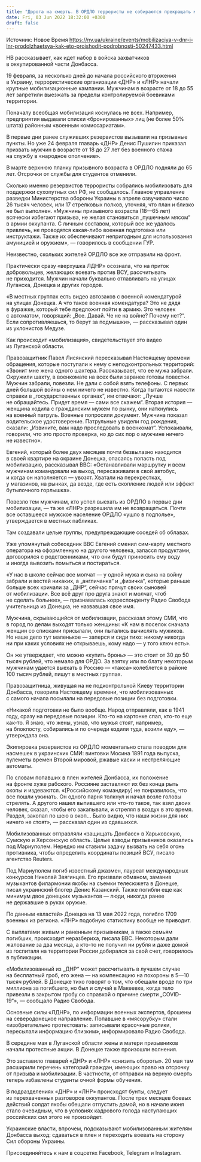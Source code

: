 ```yaml
---
title: "Дорога на смерть. В ОРДЛО террористы не собираются прекращать мобилизацию — что известно"
date: Fri, 03 Jun 2022 18:32:00 +0300
draft: false
---
```

Источник: Новое Время https://nv.ua/ukraine/events/mobilizaciya-v-dnr-i-lnr-prodolzhaetsya-kak-eto-proishodit-podrobnosti-50247433.html


НВ рассказывает, как идет набор в войска захватчиков в оккупированной части Донбасса.

19 февраля, за несколько дней до начала российского вторжения в Украину, террористические организации «ДНР» и «ЛНР» начали крупные мобилизационные кампании. Мужчинам в возрасте от 18 до 55 лет запретили выезжать за пределы контролируемой боевиками территории.

Поначалу всеобщая мобилизация коснулась не всех. Например, предприятия выдавали списки «бронированных» лиц (не более 50% штата) районным «военным комиссариатам».

В первые дни ранее служивших резервистов вызывали на призывные пункты. Но уже 24 февраля главарь «ДНР» Денис Пушилин приказал призвать мужчин в возрасте от 18 до 27 лет без военного стажа на службу в «народное ополчение».

В марте верхнюю планку призывного возраста в ОРДЛО подняли до 65 лет. Отсрочки от службы для студентов отменили.

Сколько именно резервистов террористы собрались мобилизовать для поддержки сухопутных сил РФ, не сообщалось. Главное управление разведки Министерства обороны Украины в апреле озвучивало число 26 тысяч человек, или 17 стрелковых полков, уточняя, что план и близко не был выполнен. «Мужчины призывного возраста (18—65 лет) всячески избегают призыва, не желая становиться „пушечным мясом“ в армии оккупанта. С личным составом, который все же удалось привлечь, не проводятся какая-либо военная подготовка или инструктажи. Также их обеспечивают непригодным для использования амуницией и оружием», — говорилось в сообщении ГУР.

Неизвестно, скольких жителей ОРДЛО все же отправили на фронт.

Практически сразу «верхушка ЛДНР» осознала, что на приток добровольцев, желающих воевать против ВСУ, рассчитывать не приходится. Мужчин начали буквально отлавливать на улицах Луганска, Донецка и других городов.

«В местных группах есть видео автозаков с военной комендатурой на улицах Донецка. А что такое военная комендатура? Это не дядя в фуражке, который тебе предложит пойти в армию. Это человек с автоматом, говорящий: „Все. Давай. Че не на войне? Почему нет?“. Если сопротивляешься, то берут за подмышки», — рассказывал один из уклонистов Медузе.

Как происходит «мобилизация», свидетельствует это видео из Луганской области.

Правозащитник Павел Лисянский пересказывал Настоящему времени обращения, которые поступали к нему с неподконтрольных территорий: «Звонит мне жена одного шахтера. Рассказывает, что ее мужа забрали. Окружили шахту, в военкомате на всех были заранее готовы повестки. Мужчин забрали, повезли. Не дали с собой взять телефоны. С первых дней большой войны о нем ничего не известно. Когда пытаются навести справки в „государственных органах“, им отвечают: „Лучше не обращайтесь. Придет время — сами все скажем“. Вторая история — женщина ходила с гражданским мужем по рынку, они наткнулись на военный патруль. Военные попросили документ. Мужчина показал водительское удостоверение. Патрульные увидели год рождения, сказали: „Извините, вам надо проследовать в военкомат“. Успокаивали, говорили, что это просто проверка, но до сих пор о мужчине ничего не известно».

Евгений, который более двух месяцев почти безвылазно находится в своей квартире на окраине Донецка, опасаясь попасть под мобилизацию, рассказывал ВВС: «Останавливали маршрутку и всем мужчинам командовали на выход, пересаживали в свой автобус, и когда он наполняется — увозят. Хватали на перекрестках, у магазинов, на рынках, да везде, где есть скопление людей или эффект бутылочного горлышка».

Повезло тем мужчинам, кто успел выехать из ОРДЛО в первые дни мобилизации, — та же «ЛНР» разрешила им не возвращаться. Почти все оставшееся мужское население ОРДЛО «ушло в подполье», утверждается в местных пабликах.

Там создавали целые группы, предупреждающие соседей об облавах.

Уже упомянутый собеседник ВВС Евгений сменил сим-карту местного оператора на оформленную на другого человека, запасся продуктами, договорился с родственниками, что они будут приносить ему воду и иногда вывозить помыться и постираться.

«У нас в школе сейчас все молчат — у одной мужа и сына на войну забрали и вестей никаких, а „англичанка“ и „физичка“, которые раньше больше всех кричали за „ДНР“, сейчас прячут своих сыновей от мобилизации. Все всё друг про друга знают и молчат, чтоб не сделать больнее», — признавалась корреспонденту Радио Свобода учительница из Донецка, не назвавшая свое имя.

Мужчина, скрывающийся от мобилизации, рассказал этому СМИ, что в город по делам выходят только женщины: «К нам в поселок сначала женщин со списками присылали, они пытались вычислять мужиков. Но наше дело тут маленькое — заперся и сиди тихо: никому никогда ни при каких условиях не открываешь, кому надо — у того ключ есть».

Он же утверждает, что можно «купить бронь» — это стоит от 30 до 50 тысяч рублей, что немало для ОРДО. За взятку или по блату некоторым мужчинам удается выехать в Россию — «такса» колеблется в районе 100 тысяч рублей, пишут в местных группах.

Правозащитница, живущая на не подконтрольной Киеву территории Донбасса, говорила Настоящему времени, что мобилизованных с самого начала посылали на передовые позиции без подготовки.

«Никакой подготовки не было вообще. Народ отправляли, как в 1941 году, сразу на передовые позиции. Кто-то на картонке спал, кто-то еще как-то. Я знаю, что жены, узнав, что мужья стоят, например, на блокпосту, собирались и по очереди ездили туда, возили еду», — утверждала она.

Экипировка резервистов из ОРДЛО моментально стала поводом для насмешек в украинских СМИ: винтовки Мосина 1891 года выпуска, пулеметы времен Второй мировой, ржавые каски и нестреляющие автоматы.

По словам попавших в плен жителей Донбасса, их положение на фронте хуже рабского. Россияне заставляют их без конца рыть окопы и издеваются. «[Российскому командиру] не понравилось, что все пошли ужинать. Он одного парня толкнул и начал возле головы стрелять. А другого нашел выпившего или что-то такое, так взял двоих человек, сказал, чтобы его закапывали, и стрелял в воздух в это время. Раздел, закопал по шею в окоп… Было видно, что наши жизни для них ничего не стоят», — рассказал один из сдавшихся.

Мобилизованных отправляли «защищать Донбасс» в Харьковскую, Сумскую и Херсонскую область. Целые взводы призывников оказались под Мариуполем. Нередко им ставили задачу вызвать на себя огонь противника, чтобы определить координаты позиций ВСУ, писало агентство Reuters.

Под Мариуполем погиб известный джазмен, лауреат международных конкурсов Николай Звягинцев. Его призвали обманом, заманив музыкантов филармонии якобы на съемки телесюжета в Донецке, писал украинский блогер Денис Казанский. Также погибли еще как минимум двое донецких музыкантов — люди, никогда ранее не державшие в руках оружие.

По данным «властей» Донецка на 13 мая 2022 года, погибло 1709 военных из региона. «ЛНР» подобную статистику вообще не приводит.

С выплатами живым и раненным призывникам, а также семьям погибших, происходит неразбериха, писала ВВС. Некоторым дали жалование за два месяца, а кто-то не получил ни рубля и даже домой из госпиталя на территории России добирался за свой счет, говорилось в публикации.

«Мобилизованный из „ДНР“ может рассчитывать в лучшем случае на бесплатный гроб, его жена — на компенсацию на похороны в 5—10 тысяч рублей. В Донецке тихо говорят о том, что обещали вроде по три миллиона за погибшего, но был и случай в Макеевке, когда тело привезли в закрытом гробу со справкой о причине смерти „COVID-19“», — сообщало Радио Свобода.

Основные силы «ЛДНР», по информации военных экспертов, брошены на северодонецкое направление. Попавшие в «мясорубку» стали «изобретательно протестовать: записывали красочные ролики, пересылали информацию близким», информировало Радио Свобода.

В середине мая в Луганской области жены и матери призывников начали протестные акции. В Донецке также произошли волнения.

Это заставило главарей «ДНР» и «ЛНР» «снизить обороты». 20 мая там расширили перечень категорий граждан, имеющих право на отсрочку от призыва и мобилизации. В частности, от отправки на верную смерть теперь избавлены студенты очной формы обучения.

В подразделениях «ДНР» и «ЛНР» происходят бунты, следует из перехваченных разговоров оккупантов. После трех месяцев боевых действий солдат якобы обещали отпустить домой, но в начале июня стало очевидным, что в условиях кадрового голода наступающих российских сил этого не произойдет.

Украинские власти, впрочем, подсказывают мобилизованным жителям Донбасса выход: сдаваться в плен и переходить воевать на сторону Сил обороны Украины.

Присоединяйтесь к нам в соцсетях Facebook, Telegram и Instagram.
